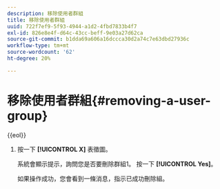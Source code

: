 ```yaml
---
description: 移除使用者群組
title: 移除使用者群組
uuid: 722f7ef9-5f93-4944-a1d2-4fbd7833b4f7
exl-id: 826e8e4f-d64c-43cc-beff-9e03a27d62ca
source-git-commit: b1dda69a606a16dccca30d2a74c7e63dbd27936c
workflow-type: tm+mt
source-wordcount: '62'
ht-degree: 20%

---
```


# 移除使用者群組{#removing-a-user-group}

{{eol}}

1. 按一下 **[!UICONTROL X]** 表徵圖。

   系統會顯示提示，詢問您是否要刪除群組1。 按一下 **[!UICONTROL Yes]**。

   如果操作成功，您會看到一條消息，指示已成功刪除組。
